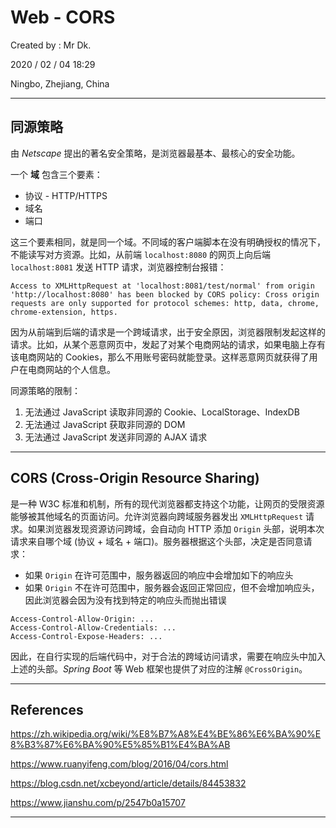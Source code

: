 # Web - CORS

Created by : Mr Dk.

2020 / 02 / 04 18:29

Ningbo, Zhejiang, China

---

## 同源策略

由 *Netscape* 提出的著名安全策略，是浏览器最基本、最核心的安全功能。

一个 **域** 包含三个要素：

* 协议 - HTTP/HTTPS
* 域名
* 端口

这三个要素相同，就是同一个域。不同域的客户端脚本在没有明确授权的情况下，不能读写对方资源。比如，从前端 `localhost:8080` 的网页上向后端 `localhost:8081` 发送 HTTP 请求，浏览器控制台报错：

```
Access to XMLHttpRequest at 'localhost:8081/test/normal' from origin 'http://localhost:8080' has been blocked by CORS policy: Cross origin requests are only supported for protocol schemes: http, data, chrome, chrome-extension, https.
```

因为从前端到后端的请求是一个跨域请求，出于安全原因，浏览器限制发起这样的请求。比如，从某个恶意网页中，发起了对某个电商网站的请求，如果电脑上存有该电商网站的 Cookies，那么不用账号密码就能登录。这样恶意网页就获得了用户在电商网站的个人信息。

同源策略的限制：

1. 无法通过 JavaScript 读取非同源的 Cookie、LocalStorage、IndexDB
2. 无法通过 JavaScript 获取非同源的 DOM
3. 无法通过 JavaScript 发送非同源的 AJAX 请求

---

## CORS (Cross-Origin Resource Sharing)

是一种 W3C 标准和机制，所有的现代浏览器都支持这个功能，让网页的受限资源能够被其他域名的页面访问。允许浏览器向跨域服务器发出 `XMLHttpRequest` 请求。如果浏览器发现资源访问跨域，会自动向 HTTP 添加 `Origin` 头部，说明本次请求来自哪个域 (协议 + 域名 + 端口)。服务器根据这个头部，决定是否同意请求：

* 如果 `Origin` 在许可范围中，服务器返回的响应中会增加如下的响应头
* 如果 `Origin` 不在许可范围中，服务器会返回正常回应，但不会增加响应头，因此浏览器会因为没有找到特定的响应头而抛出错误

```
Access-Control-Allow-Origin: ...
Access-Control-Allow-Credentials: ...
Access-Control-Expose-Headers: ...
```

因此，在自行实现的后端代码中，对于合法的跨域访问请求，需要在响应头中加入上述的头部。*Spring Boot* 等 Web 框架也提供了对应的注解 `@CrossOrigin`。

---

## References

https://zh.wikipedia.org/wiki/%E8%B7%A8%E4%BE%86%E6%BA%90%E8%B3%87%E6%BA%90%E5%85%B1%E4%BA%AB

https://www.ruanyifeng.com/blog/2016/04/cors.html

https://blog.csdn.net/xcbeyond/article/details/84453832

https://www.jianshu.com/p/2547b0a15707

---

